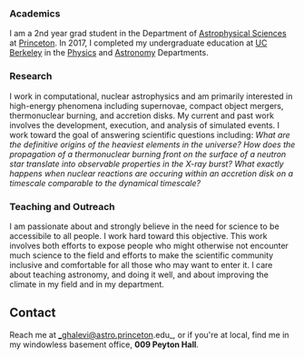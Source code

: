 ### Academics
I am a 2nd year grad student in the Department of [Astrophysical Sciences](https://web.astro.princeton.edu) at [Princeton](http://princeton.edu). In 2017, I completed my undergraduate education at [UC Berkeley](http://berkeley.edu) in the [Physics](http://physics.berkeley.edu) and [Astronomy](https://astro.berkeley.edu) Departments.

### Research
I work in computational, nuclear astrophysics and am primarily interested in high-energy phenomena including supernovae, compact object mergers, thermonuclear burning, and accretion disks. My current and past work involves the development, execution, and analysis of simulated events. I work toward the goal of answering scientific questions including: _What are the definitive origins of the heaviest elements in the universe? How does the propagation of a thermonuclear burning front on the surface of a neutron star translate into observable properties in the X-ray burst? What exactly happens when nuclear reactions are occuring within an accretion disk on a timescale comparable to the dynamical timescale?_

### Teaching and Outreach
I am passionate about and strongly believe in the need for science to be accessibile to all people. I work hard toward this objective. This work involves both efforts to expose people who might otherwise not encounter much science to the field and efforts to make the scientific community inclusive and comfortable for all those who may want to enter it. I care about teaching astronomy, and doing it well, and about improving the climate in my field and in my department.

## Contact
Reach me at _ghalevi@astro.princeton.edu_, or if you're at local, find me in my windowless basement office, **009 Peyton Hall**.
